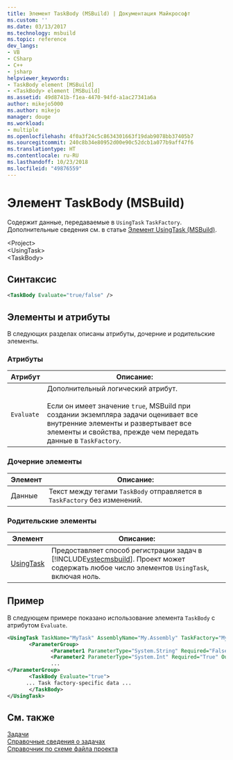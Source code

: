 ```yaml
---
title: Элемент TaskBody (MSBuild) | Документация Майкрософт
ms.custom: ''
ms.date: 03/13/2017
ms.technology: msbuild
ms.topic: reference
dev_langs:
- VB
- CSharp
- C++
- jsharp
helpviewer_keywords:
- TaskBody element [MSBuild]
- <TaskBody> element [MSBuild]
ms.assetid: 49d8741b-f1ea-4470-94fd-a1ac27341a6a
author: mikejo5000
ms.author: mikejo
manager: douge
ms.workload:
- multiple
ms.openlocfilehash: 4f0a3f24c5c8634301663f19dab9078bb37405b7
ms.sourcegitcommit: 240c8b34e80952d00e90c52dcb1a077b9aff47f6
ms.translationtype: HT
ms.contentlocale: ru-RU
ms.lasthandoff: 10/23/2018
ms.locfileid: "49876559"
---
```

# <a name="taskbody-element-msbuild"></a>Элемент TaskBody (MSBuild)
Содержит данные, передаваемые в `UsingTask` `TaskFactory`. Дополнительные сведения см. в статье [Элемент UsingTask (MSBuild)](../msbuild/usingtask-element-msbuild.md).  

 \<Project>  
 \<UsingTask>  
 \<TaskBody>  

## <a name="syntax"></a>Синтаксис  

```xml
<TaskBody Evaluate="true/false" />  
```  

## <a name="attributes-and-elements"></a>Элементы и атрибуты  
 В следующих разделах описаны атрибуты, дочерние и родительские элементы.  

### <a name="attributes"></a>Атрибуты  

|Атрибут|Описание:|  
|---------------|-----------------|  
|`Evaluate`|Дополнительный логический атрибут.<br /><br /> Если он имеет значение `true`, MSBuild при создании экземпляра задачи оценивает все внутренние элементы и развертывает все элементы и свойства, прежде чем передать данные в `TaskFactory`.|  

### <a name="child-elements"></a>Дочерние элементы  

|Элемент|Описание:|  
|-------------|-----------------|  
|Данные|Текст между тегами `TaskBody` отправляется в `TaskFactory` без изменений.|  

### <a name="parent-elements"></a>Родительские элементы  

| Элемент | Описание: |
| - | - |
| [UsingTask](../msbuild/usingtask-element-msbuild.md) | Предоставляет способ регистрации задач в [!INCLUDE[vstecmsbuild](../extensibility/internals/includes/vstecmsbuild_md.md)]. Проект может содержать любое число элементов `UsingTask`, включая ноль. |

## <a name="example"></a>Пример  
 В следующем примере показано использование элемента `TaskBody` с атрибутом `Evaluate`.  

```xml  
<UsingTask TaskName="MyTask" AssemblyName="My.Assembly" TaskFactory="MyTaskFactory">  
       <ParameterGroup>  
              <Parameter1 ParameterType="System.String" Required="False" Output="False"/>  
              <Parameter2 ParameterType="System.Int" Required="True" Output="False"/>  
              ...  
</ParameterGroup>  
       <TaskBody Evaluate="true">  
      ... Task factory-specific data ...  
       </TaskBody>  
</UsingTask>  
```  

## <a name="see-also"></a>См. также  
 [Задачи](../msbuild/msbuild-tasks.md)   
 [Справочные сведения о задачах](../msbuild/msbuild-task-reference.md)   
 [Справочник по схеме файла проекта](../msbuild/msbuild-project-file-schema-reference.md)
